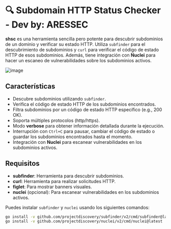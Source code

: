 # 🔍 Subdomain HTTP Status Checker - Dev by: **ARESSEC** 

**shsc** es una herramienta sencilla pero potente para descubrir subdominios de un dominio y verificar su estado HTTP. Utiliza `subfinder` para el descubrimiento de subdominios y `curl` para verificar el código de estado HTTP de esos subdominios. Además, tiene integración con **Nuclei** para hacer un escaneo de vulnerabilidades sobre los subdominios activos.

![image](https://github.com/user-attachments/assets/1df6d8d4-5345-4680-9f15-81218b0b091e)

## Características

- Descubre subdominios utilizando `subfinder`.
- Verifica el código de estado HTTP de los subdominios encontrados.
- Filtra subdominios por un código de estado HTTP específico (e.g., 200 OK).
- Soporta múltiples protocolos (http/https).
- Modo **verbose** para obtener información detallada durante la ejecución.
- Interrupción con `Ctrl+C` para pausar, cambiar el código de estado o guardar los subdominios encontrados hasta el momento.
- Integración con **Nuclei** para escanear vulnerabilidades en los subdominios activos.

## Requisitos

- **subfinder**: Herramienta para descubrir subdominios.
- **curl**: Herramienta para realizar solicitudes HTTP.
- **figlet**: Para mostrar banners visuales.
- **nuclei** (opcional): Para escanear vulnerabilidades en los subdominios activos.

Puedes instalar `subfinder` y `nuclei` usando los siguientes comandos:

```bash
go install -v github.com/projectdiscovery/subfinder/v2/cmd/subfinder@latest
go install -v github.com/projectdiscovery/nuclei/v2/cmd/nuclei@latest


